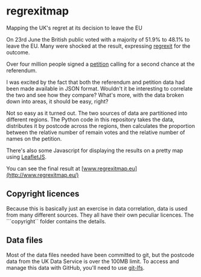 # regrexitmap
Mapping the UK's regret at its decision to leave the EU

On 23rd June the British public voted with a majority of 51.9% to 48.1% to leave the EU. Many were shocked at the result, expressing [regrexit](https://twitter.com/search?q=%23REGREXIT) for the outcome.

Over four million people signed a [petition](https://petition.parliament.uk/petitions/131215) calling for a second chance at the referendum.

I was excited by the fact that both the referendum and petition data had been made available in JSON format. Wouldn't it be interesting to correlate the two and see how they compare? What's more, with the data broken down into areas, it should be easy, right?

Not so easy as it turned out. The two sources of data are partitioned into different regions. The Python code in this repository takes the data, distributes it by postcode across the regions, then calculates the proportion between the relative number of remain votes and the relative number of names on the petition.

There's also some Javascript for displaying the results on a pretty map using [LeafletJS](https://github.com/Leaflet/Leaflet).

You can see the final result at [www.regrexitmap.eu](http://www.regrexitmap.eu/)

## Copyright licences

Because this is basically just an exercise in data correlation, data is used from many different sources. They all have their own peculiar licences. The ```copyright`` folder contains the details.

## Data files

Most of the data files needed have been committed to git, but the postcode data from the UK Data Service is over the 100MB limit. To access and manage this data with GitHub, you'll need to use [git-lfs](https://git-lfs.github.com/).

